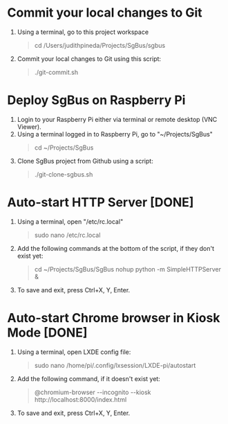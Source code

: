 ﻿Commit your local changes to Git
==================================
1. Using a terminal, go to this project workspace
   > cd /Users/judithpineda/Projects/SgBus/sgbus
2. Commit your local changes to Git using this script:
   > ./git-commit.sh


Deploy SgBus on Raspberry Pi
==================================
1. Login to your Raspberry Pi either via terminal or remote desktop (VNC Viewer).
2. Using a terminal logged in to Raspberry Pi, go to "~/Projects/SgBus"
   > cd ~/Projects/SgBus
3. Clone SgBus project from Github using a script:
   > ./git-clone-sgbus.sh


Auto-start HTTP Server [DONE]
=================================
1. Using a terminal, open "/etc/rc.local"
   > sudo nano /etc/rc.local
2. Add the following commands at the bottom of the script, if they don't exist yet:
   > cd ~/Projects/SgBus/SgBus
   > nohup python -m SimpleHTTPServer &
3. To save and exit, press Ctrl+X, Y, Enter.

Auto-start Chrome browser in Kiosk Mode [DONE]
==============================================
1. Using a terminal, open LXDE config file:
   > sudo nano /home/pi/.config/lxsession/LXDE-pi/autostart
2. Add the following command, if it doesn't exist yet:
   > @chromium-browser --incognito --kiosk http://localhost:8000/index.html
3. To save and exit, press Ctrl+X, Y, Enter.

